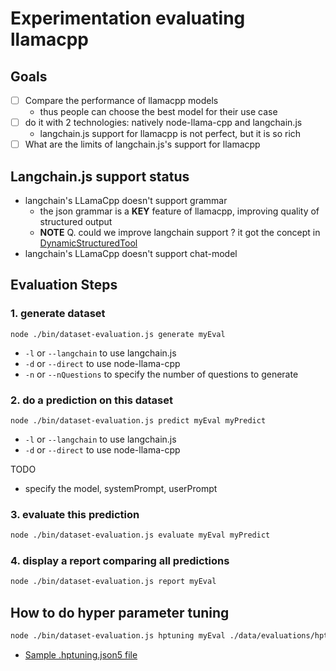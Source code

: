 # Experimentation evaluating llamacpp

## Goals
- [ ] Compare the performance of llamacpp models
  - thus people can choose the best model for their use case
- [ ] do it with 2 technologies: natively node-llama-cpp and langchain.js
  - langchain.js support for llamacpp is not perfect, but it is so rich
- [ ] What are the limits of langchain.js's support for llamacpp

## Langchain.js support status
- langchain's LLamaCpp doesn't support grammar
  - the json grammar is a **KEY** feature of llamacpp, improving quality of structured output
  - **NOTE** Q. could we improve langchain support ? it got the concept in [DynamicStructuredTool](https://js.langchain.com/docs/modules/agents/agent_types/structured_chat)
- langchain's LLamaCpp doesn't support chat-model

## Evaluation Steps

### 1. generate dataset

```
node ./bin/dataset-evaluation.js generate myEval
```

- ```-l``` or ```--langchain``` to use langchain.js
- ```-d``` or ```--direct``` to use node-llama-cpp
- ```-n``` or ```--nQuestions``` to specify the number of questions to generate

### 2. do a prediction on this dataset

```
node ./bin/dataset-evaluation.js predict myEval myPredict
```

- ```-l``` or ```--langchain``` to use langchain.js
- ```-d``` or ```--direct``` to use node-llama-cpp

TODO
- specify the model, systemPrompt, userPrompt

### 3. evaluate this prediction

```sh
node ./bin/dataset-evaluation.js evaluate myEval myPredict
```


### 4. display a report comparing all predictions

```sh
node ./bin/dataset-evaluation.js report myEval
```

## How to do hyper parameter tuning

```sh
node ./bin/dataset-evaluation.js hptuning myEval ./data/evaluations/hptunings/superHpTuning.hptuning.json5
```

- [Sample .hptuning.json5 file](./data/evaluations/hptunings/superHpTuning.hptuning.json5)